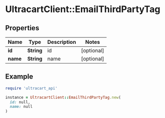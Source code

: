 # UltracartClient::EmailThirdPartyTag

## Properties

| Name | Type | Description | Notes |
| ---- | ---- | ----------- | ----- |
| **id** | **String** | id | [optional] |
| **name** | **String** | name | [optional] |

## Example

```ruby
require 'ultracart_api'

instance = UltracartClient::EmailThirdPartyTag.new(
  id: null,
  name: null
)
```

